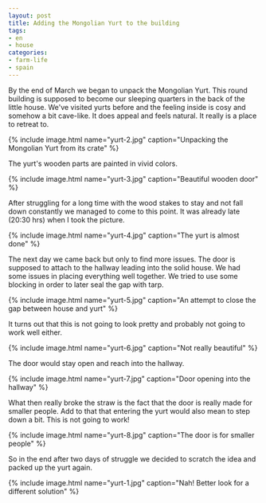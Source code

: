 ```yaml
---
layout: post
title: Adding the Mongolian Yurt to the building
tags:
- en
- house
categories:
- farm-life
- spain
---
```

By the end of March we began to unpack the Mongolian Yurt. This round building is supposed to become our sleeping quarters in the back of the little house. We've visited yurts before and the feeling inside is cosy and somehow a bit cave-like. It does appeal and feels natural. It really is a place to retreat to.

{% include image.html name="yurt-2.jpg" caption="Unpacking the Mongolian Yurt from its crate" %}

The yurt's wooden parts are painted in vivid colors.

{% include image.html name="yurt-3.jpg" caption="Beautiful wooden door" %}

After struggling for a long time with the wood stakes to stay and not fall down constantly we managed to come to this point. It was already late (20:30 hrs) when I took the picture.

{% include image.html name="yurt-4.jpg" caption="The yurt is almost done" %}

The next day we came back but only to find more issues. The door is supposed to attach to the hallway leading into the solid house. We had some issues in placing everything well together. We tried to use some blocking in order to later seal the gap with tarp.

{% include image.html name="yurt-5.jpg" caption="An attempt to close the gap between house and yurt" %}

It turns out that this is not going to look pretty and probably not going to work well either.

{% include image.html name="yurt-6.jpg" caption="Not really beautiful" %}

The door would stay open and reach into the hallway.

{% include image.html name="yurt-7.jpg" caption="Door opening into the hallway" %}

What then really broke the straw is the fact that the door is really made for smaller people. Add to that that entering the yurt would also mean to step down a bit. This is not going to work!

{% include image.html name="yurt-8.jpg" caption="The door is for smaller people" %}

So in the end after two days of struggle we decided to scratch the idea and packed up the yurt again.

{% include image.html name="yurt-1.jpg" caption="Nah! Better look for a different solution" %}

